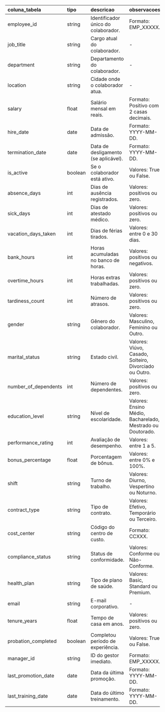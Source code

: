 | coluna_tabela        | tipo    | descricao                            | observacoes                                                |
|:---------------------|:--------|:-------------------------------------|:-----------------------------------------------------------|
| employee_id          | string  | Identificador único do colaborador.  | Formato: EMP_XXXXX.                                        |
| job_title            | string  | Cargo atual do colaborador.          | -                                                          |
| department           | string  | Departamento do colaborador.         | -                                                          |
| location             | string  | Cidade onde o colaborador atua.      | -                                                          |
| salary               | float   | Salário mensal em reais.             | Formato: Positivo com 2 casas decimais.                    |
| hire_date            | date    | Data de admissão.                    | Formato: YYYY-MM-DD.                                       |
| termination_date     | date    | Data de desligamento (se aplicável). | Formato: YYYY-MM-DD.                                       |
| is_active            | boolean | Se o colaborador está ativo.         | Valores: True ou False.                                    |
| absence_days         | int     | Dias de ausência registrados.        | Valores: positivos ou zero.                                |
| sick_days            | int     | Dias de atestado médico.             | Valores: positivos ou zero.                                |
| vacation_days_taken  | int     | Dias de férias tirados.              | Valores: entre 0 e 30 dias.                                |
| bank_hours           | int     | Horas acumuladas no banco de horas.  | Valores: positivos ou negativos.                           |
| overtime_hours       | int     | Horas extras trabalhadas.            | Valores: positivos ou zero.                                |
| tardiness_count      | int     | Número de atrasos.                   | Valores: positivos ou zero.                                |
| gender               | string  | Gênero do colaborador.               | Valores: Masculino, Feminino ou Outro.                     |
| marital_status       | string  | Estado civil.                        | Valores: Viúvo, Casado, Solteiro, Divorciado ou Outro.     |
| number_of_dependents | int     | Número de dependentes.               | Valores: positivos ou zero.                                |
| education_level      | string  | Nível de escolaridade.               | Valores: Ensino Médio, Bacharelado, Mestrado ou Doutorado. |
| performance_rating   | int     | Avaliação de desempenho.             | Valores: entre 1 a 5.                                      |
| bonus_percentage     | float   | Porcentagem de bônus.                | Valores: entre 0% e 100%.                                  |
| shift                | string  | Turno de trabalho.                   | Valores: Diurno, Vespertino ou Noturno.                    |
| contract_type        | string  | Tipo de contrato.                    | Valores: Efetivo, Temporário ou Terceiro.                  |
| cost_center          | string  | Código do centro de custo.           | Formato: CCXXX.                                            |
| compliance_status    | string  | Status de conformidade.              | Valores: Conforme ou Não-Conforme.                         |
| health_plan          | string  | Tipo de plano de saúde.              | Valores: Basic, Standard ou Premium.                       |
| email                | string  | E-mail corporativo.                  | -                                                          |
| tenure_years         | float   | Tempo de casa em anos.               | Valores: positivos ou zero.                                |
| probation_completed  | boolean | Completou período de experiência.    | Valores: True ou False.                                    |
| manager_id           | string  | ID do gestor imediato.               | Formato: EMP_XXXXX.                                        |
| last_promotion_date  | date    | Data da última promoção.             | Formato: YYYY-MM-DD.                                       |
| last_training_date   | date    | Data do último treinamento.          | Formato: YYYY-MM-DD.                                       |
